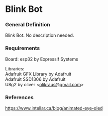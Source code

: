 # Blink Bot
### General Definition
Blink Bot. No description needed.

### Requirements
Board: esp32 by Expressif Systems

Libraries:         
Adafruit GFX Library by Adafruit       
Adafruit SSD1306 by Adafruit           
U8g2 by oliver \<olikraus@gmail.com>        

### References
https://www.intellar.ca/blog/animated-eye-oled